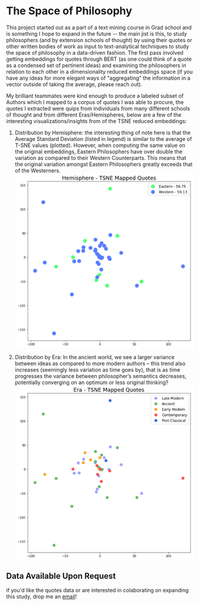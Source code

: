 # The Space of Philosophy 


This project started out as a part of a text mining course in Grad school and is something I hope to expand in the future -- the main jist is this, to study philosophers (and by extension schools of thought) by using their quotes or other written bodies of work as input to text-analytical techniques to study the space of philosophy in a data-driven fashion. The first pass involved getting embeddings for quotes through BERT (as one could think of a quote as a condensed set of pertinent ideas) and examining the philosophers in relation to each other in a dimensionality reduced embeddings space (if you have any ideas for more elegant ways of "aggregating" the information in a vector outside of taking the average, please reach out). 

My brilliant teammates were kind enough to produce a labeled subset of Authors which I mapped to a corpus of quotes I was able to procure, the quotes I extracted were quips from individuals from many different schools of thought and from different Eras/Hemispheres, below are a few of the interesting visualizations/insights from of the TSNE reduced embeddings:

1. Distribution by Hemisphere: the interesting thing of note here is that the Average Standard Deviation (listed in legend) is similar to the average of T-SNE values (plotted). However, when computing the same value on the original embeddings, Eastern Philosophers have over double the variation as compared to their Western Counterparts. This means that the original variation amongst Eastern Philosophers greatly exceeds that of the Westerners. 
![HemisphereDistribution](plots/hemi_dist.png)

2. Distribution by Era: In the ancient world, we see a larger variance between ideas as compared to more modern authors – this trend also increases (seemingly less variation as time goes by), that is as time progresses the variance between philosopher’s semantics decreases, potentially converging on an optimum or less original thinking? 
![Quotes by Era](plots/era_quotes.png)


## Data Available Upon Request
if you'd like the quotes data or are interested in colaborating on expanding this study, drop me an [email](https://ckgresla.github.io/contact/)! 



